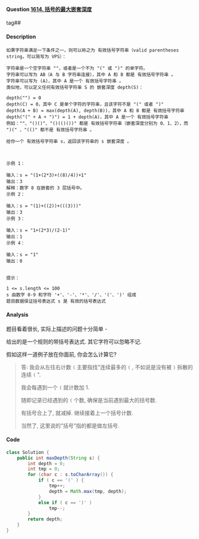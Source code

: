 #### Question [1614. 括号的最大嵌套深度](https://leetcode-cn.com/problems/maximum-nesting-depth-of-the-parentheses/)

tag##



#### Description

```
如果字符串满足一下条件之一，则可以称之为 有效括号字符串（valid parentheses string，可以简写为 VPS）：

字符串是一个空字符串 ""，或者是一个不为 "(" 或 ")" 的单字符。
字符串可以写为 AB（A 与 B 字符串连接），其中 A 和 B 都是 有效括号字符串 。
字符串可以写为 (A)，其中 A 是一个 有效括号字符串 。
类似地，可以定义任何有效括号字符串 S 的 嵌套深度 depth(S)：

depth("") = 0
depth(C) = 0，其中 C 是单个字符的字符串，且该字符不是 "(" 或者 ")"
depth(A + B) = max(depth(A), depth(B))，其中 A 和 B 都是 有效括号字符串
depth("(" + A + ")") = 1 + depth(A)，其中 A 是一个 有效括号字符串
例如：""、"()()"、"()(()())" 都是 有效括号字符串（嵌套深度分别为 0、1、2），而 ")(" 、"(()" 都不是 有效括号字符串 。

给你一个 有效括号字符串 s，返回该字符串的 s 嵌套深度 。

 

示例 1：

输入：s = "(1+(2*3)+((8)/4))+1"
输出：3
解释：数字 8 在嵌套的 3 层括号中。
示例 2：

输入：s = "(1)+((2))+(((3)))"
输出：3
示例 3：

输入：s = "1+(2*3)/(2-1)"
输出：1
示例 4：

输入：s = "1"
输出：0
 

提示：

1 <= s.length <= 100
s 由数字 0-9 和字符 '+'、'-'、'*'、'/'、'('、')' 组成
题目数据保证括号表达式 s 是 有效的括号表达式
```



#### Analysis

题目看着很长, 实际上描述的问题十分简单 - 

给出的是一个规则的带括号表达式. 其它字符可以忽略不记.



假如这样一道例子放在你面前, 你会怎么计算它?

> 答: 我会从左往右计数 `(`  主要指找"连续最多的 `(` , 不如说是没有被 `)` 拆散的 连续 `(` ".
>
> 我会每遇到一个 `(` 就计数加 1. 
>
> 随即记录已经遇到的 `(`  个数, 确保是当前遇到最大的括号数.
>
> 有括号合上了, 就减掉. 继续接着上一个括号计数.
>
> 当然了, 这里说的"括号"指的都是做左括号.



#### Code

```java
class Solution {
    public int maxDepth(String s) {
		int depth = 0;
        int tmp = 0;
        for (char c : s.toCharArray()) {
            if ( c == '(' ) {
                tmp++;
                depth = Math.max(tmp, depth);
            }
            else if ( c == ')' )
                tmp--;
        }
        return depth;
    }
}
```

